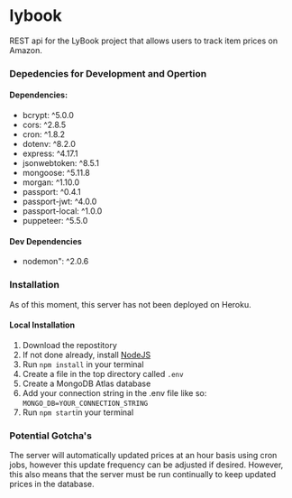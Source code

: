# lybook
REST api for the LyBook project that allows users to track item prices on Amazon.

### Depedencies for Development and Opertion

#### Dependencies:
* bcrypt: ^5.0.0
* cors: ^2.8.5
* cron: ^1.8.2
* dotenv: ^8.2.0
* express: ^4.17.1
* jsonwebtoken: ^8.5.1
* mongoose: ^5.11.8
* morgan: ^1.10.0
* passport: ^0.4.1
* passport-jwt: ^4.0.0
* passport-local: ^1.0.0
* puppeteer: ^5.5.0

#### Dev Dependencies
* nodemon": ^2.0.6

### Installation

As of this moment, this server has not been deployed on Heroku.

#### Local Installation
1. Download the repostitory
2. If not done already, install [NodeJS](https://nodejs.org/en/ "Install NodeJS")
3. Run `npm install` in your terminal
4. Create a file in the top directory called `.env`
5. Create a MongoDB Atlas database
6. Add your connection string in the .env file like so: `MONGO_DB=YOUR_CONNECTION_STRING`
7. Run `npm start`in your terminal

### Potential Gotcha's

The server will automatically updated prices at an hour basis using cron jobs, however this update frequency can be adjusted if desired. However, this also means that the 
server must be run continually to keep updated prices in the database. 
